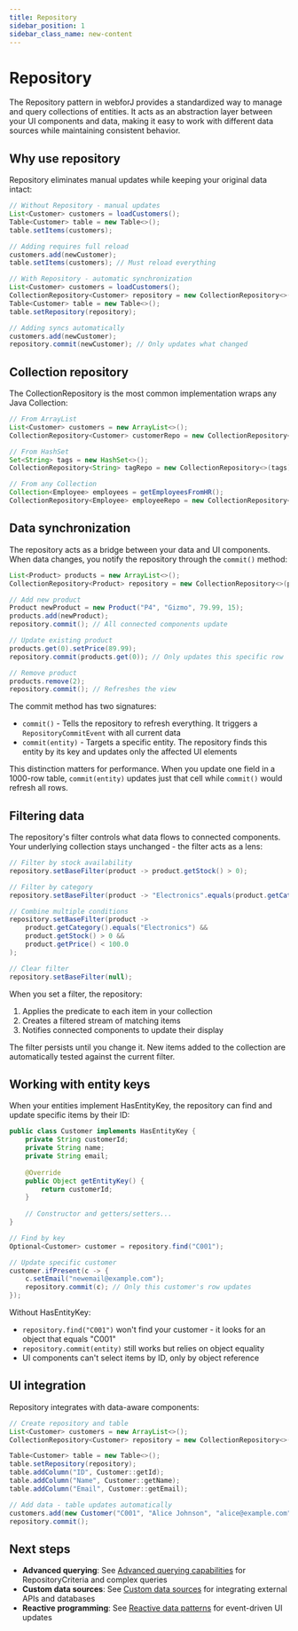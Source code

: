 ```yaml
---
title: Repository
sidebar_position: 1
sidebar_class_name: new-content
---
```


<!-- vale off -->
# Repository <DocChip chip='since' label='24.00' />
<!-- vale on -->


The Repository pattern in webforJ provides a standardized way to manage and query collections of entities. It acts as an abstraction layer between your UI components and data, making it easy to work with different data sources while maintaining consistent behavior.

## Why use repository

Repository eliminates manual updates while keeping your original data intact:

```java
// Without Repository - manual updates
List<Customer> customers = loadCustomers();
Table<Customer> table = new Table<>();
table.setItems(customers);

// Adding requires full reload
customers.add(newCustomer);
table.setItems(customers); // Must reload everything
```

```java
// With Repository - automatic synchronization
List<Customer> customers = loadCustomers();
CollectionRepository<Customer> repository = new CollectionRepository<>(customers);
Table<Customer> table = new Table<>();
table.setRepository(repository);

// Adding syncs automatically
customers.add(newCustomer);
repository.commit(newCustomer); // Only updates what changed
```


## Collection repository

The <JavadocLink type="data" location="com/webforj/data/repository/CollectionRepository" code="true">CollectionRepository</JavadocLink> is the most common implementation wraps any Java Collection:

```java
// From ArrayList
List<Customer> customers = new ArrayList<>();
CollectionRepository<Customer> customerRepo = new CollectionRepository<>(customers);

// From HashSet  
Set<String> tags = new HashSet<>();
CollectionRepository<String> tagRepo = new CollectionRepository<>(tags);

// From any Collection
Collection<Employee> employees = getEmployeesFromHR();
CollectionRepository<Employee> employeeRepo = new CollectionRepository<>(employees);
```


## Data synchronization

The repository acts as a bridge between your data and UI components. When data changes, you notify the repository through the `commit()` method:

```java
List<Product> products = new ArrayList<>();
CollectionRepository<Product> repository = new CollectionRepository<>(products);

// Add new product
Product newProduct = new Product("P4", "Gizmo", 79.99, 15);
products.add(newProduct);
repository.commit(); // All connected components update

// Update existing product  
products.get(0).setPrice(89.99);
repository.commit(products.get(0)); // Only updates this specific row

// Remove product
products.remove(2);
repository.commit(); // Refreshes the view
```

The commit method has two signatures:
- `commit()` - Tells the repository to refresh everything. It triggers a `RepositoryCommitEvent` with all current data
- `commit(entity)` - Targets a specific entity. The repository finds this entity by its key and updates only the affected UI elements

This distinction matters for performance. When you update one field in a 1000-row table, `commit(entity)` updates just that cell while `commit()` would refresh all rows.


## Filtering data

The repository's filter controls what data flows to connected components. Your underlying collection stays unchanged - the filter acts as a lens:

```java
// Filter by stock availability
repository.setBaseFilter(product -> product.getStock() > 0);

// Filter by category
repository.setBaseFilter(product -> "Electronics".equals(product.getCategory()));

// Combine multiple conditions
repository.setBaseFilter(product -> 
    product.getCategory().equals("Electronics") && 
    product.getStock() > 0 && 
    product.getPrice() < 100.0
);

// Clear filter
repository.setBaseFilter(null);
```

When you set a filter, the repository:
1. Applies the predicate to each item in your collection
2. Creates a filtered stream of matching items
3. Notifies connected components to update their display

The filter persists until you change it. New items added to the collection are automatically tested against the current filter.


## Working with entity keys

When your entities implement <JavadocLink type="data" location="com/webforj/data/HasEntityKey" code="true">HasEntityKey</JavadocLink>, the repository can find and update specific items by their ID:

```java
public class Customer implements HasEntityKey {
    private String customerId;
    private String name;
    private String email;
    
    @Override
    public Object getEntityKey() {
        return customerId;
    }
    
    // Constructor and getters/setters...
}

// Find by key
Optional<Customer> customer = repository.find("C001");

// Update specific customer
customer.ifPresent(c -> {
    c.setEmail("newemail@example.com");
    repository.commit(c); // Only this customer's row updates
});
```

Without HasEntityKey:
- `repository.find("C001")` won't find your customer - it looks for an object that equals "C001"
- `repository.commit(entity)` still works but relies on object equality
- UI components can't select items by ID, only by object reference


## UI integration

Repository integrates with data-aware components:

```java
// Create repository and table
List<Customer> customers = new ArrayList<>();
CollectionRepository<Customer> repository = new CollectionRepository<>(customers);

Table<Customer> table = new Table<>();
table.setRepository(repository);
table.addColumn("ID", Customer::getId);
table.addColumn("Name", Customer::getName);
table.addColumn("Email", Customer::getEmail);

// Add data - table updates automatically
customers.add(new Customer("C001", "Alice Johnson", "alice@example.com"));
repository.commit();
```


## Next steps

- **Advanced querying**: See [Advanced querying capabilities](./querying-data) for RepositoryCriteria and complex queries
- **Custom data sources**: See [Custom data sources](./delegating-repository) for integrating external APIs and databases  
- **Reactive programming**: See [Reactive data patterns](./events-and-updates) for event-driven UI updates